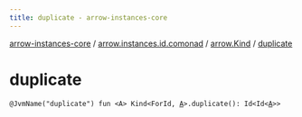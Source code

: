 ```yaml
---
title: duplicate - arrow-instances-core
---
```


[arrow-instances-core](../../index.html) / [arrow.instances.id.comonad](../index.html) / [arrow.Kind](index.html) / [duplicate](./duplicate.html)

# duplicate

`@JvmName("duplicate") fun <A> Kind<ForId, `[`A`](duplicate.html#A)`>.duplicate(): Id<Id<`[`A`](duplicate.html#A)`>>`
